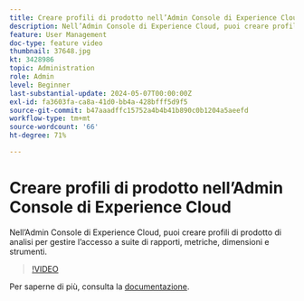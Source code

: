 ```yaml
---
title: Creare profili di prodotto nell’Admin Console di Experience Cloud
description: Nell’Admin Console di Experience Cloud, puoi creare profili di prodotto di analisi per gestire l’accesso a suite di rapporti, metriche, dimensioni e strumenti.
feature: User Management
doc-type: feature video
thumbnail: 37648.jpg
kt: 3428986
topic: Administration
role: Admin
level: Beginner
last-substantial-update: 2024-05-07T00:00:00Z
exl-id: fa3603fa-ca8a-41d0-bb4a-428bfff5d9f5
source-git-commit: b47aaadffc15752a4b4b41b890c0b1204a5aeefd
workflow-type: tm+mt
source-wordcount: '66'
ht-degree: 71%

---
```


# Creare profili di prodotto nell’Admin Console di Experience Cloud

Nell’Admin Console di Experience Cloud, puoi creare profili di prodotto di analisi per gestire l’accesso a suite di rapporti, metriche, dimensioni e strumenti.

>[!VIDEO](https://video.tv.adobe.com/v/3428986/?learn=on)

Per saperne di più, consulta la [documentazione](https://experienceleague.adobe.com/en/docs/analytics/admin/admin-console/permissions/product-profile).
